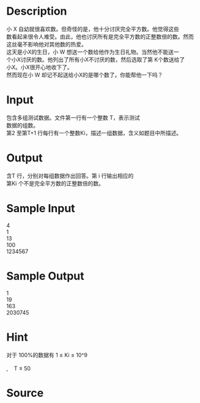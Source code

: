 
# Description

<div class="content"><p>小 X 自幼就很喜欢数。但奇怪的是，他十分讨厌完全平方数。他觉得这些<br/>
数看起来很令人难受。由此，他也讨厌所有是完全平方数的正整数倍的数。然而<br/>
这丝毫不影响他对其他数的热爱。 <br/>
这天是小X的生日，小 W 想送一个数给他作为生日礼物。当然他不能送一<br/>
个小X讨厌的数。他列出了所有小X不讨厌的数，然后选取了第 K个数送给了<br/>
小X。小X很开心地收下了。 <br/>
然而现在小 W 却记不起送给小X的是哪个数了。你能帮他一下吗？</p></div>

# Input

<div class="content"><p>包含多组测试数据。文件第一行有一个整数 T，表示测试<br/>
数据的组数。 <br/>
第2 至第T+1 行每行有一个整数Ki，描述一组数据，含义如题目中所描述。 </p></div>

# Output

<div class="content"><p>含T 行，分别对每组数据作出回答。第 i 行输出相应的<br/>
第Ki 个不是完全平方数的正整数倍的数。</p></div>

# Sample Input

<div class="content"><span class="sampledata">4 <br/>
1 <br/>
13 <br/>
100 <br/>
1234567 </span></div>

# Sample Output

<div class="content"><span class="sampledata">1 <br/>
19 <br/>
163 <br/>
2030745 </span></div>

# Hint

<div class="content"><p></p><p>对于 100%的数据有 1 ≤ Ki ≤ 10^9<br/><br/>
,    T ≤ 50</p><p></p></div>

# Source

<div class="content"><p><a href="problemset.php?search="></a></p></div>

